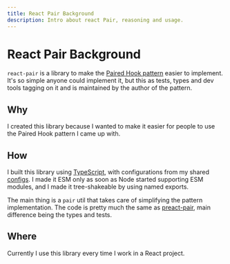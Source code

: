 ```yaml
---
title: React Pair Background
description: Intro about react Pair, reasoning and usage.
---
```


# React Pair Background

`react-pair` is a library to make the [Paired Hook pattern][paired-hook] easier
to implement. It's so simple anyone could implement it, but this as tests, types
and dev tools tagging on it and is maintained by the author of the pattern.

## Why

I created this library because I wanted to make it easier for people to use the
Paired Hook pattern I came up with.

## How

I built this library using [TypeScript][typescript], with configurations from my
shared [configs][configs]. I made it ESM only as soon as Node started supporting
ESM modules, and I made it tree-shakeable by using named exports.

The main thing is a `pair` util that takes care of simplifying the pattern
implementation. The code is pretty much the same as [preact-pair][preact-pair],
main difference being the types and tests.

## Where

Currently I use this library every time I work in a React project.

<!-- Reference -->

[paired-hook]: https://lou.cx/articles/the-paired-hook-pattern/
[configs]: ../lou_codes_configs/
[typescript]: https://npm.im/typescript
[preact-pair]: ../preact_pair/
